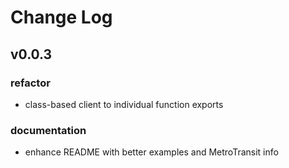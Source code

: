 # Change Log

## v0.0.3
### refactor 
- class-based client to individual function exports
### documentation
- enhance README with better examples and MetroTransit info